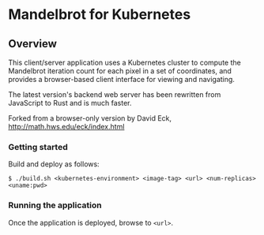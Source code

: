 # Mandelbrot for Kubernetes

## Overview
This client/server application uses a Kubernetes cluster to compute the Mandelbrot iteration count for each pixel in a set of coordinates, 
and provides a browser-based client interface for viewing and navigating.

The latest version's backend web server has been rewritten from JavaScript to Rust and is much faster.

Forked from a browser-only version by David Eck, http://math.hws.edu/eck/index.html

### Getting started
Build and deploy as follows:
```
$ ./build.sh <kubernetes-environment> <image-tag> <url> <num-replicas> <uname:pwd>
```

### Running the application
Once the application is deployed, browse to `<url>`.
